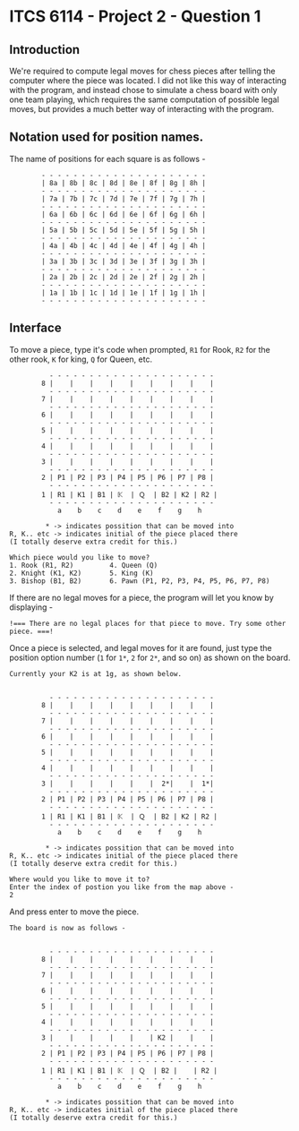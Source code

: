# ITCS 6114 - Project 2 - Question 1

## Introduction

We're required to compute legal moves for chess pieces after telling the computer where the piece was located. I did not like this way of interacting with the program, and instead chose to simulate a chess board with only one team playing, which requires the same computation of possible legal moves, but provides a much better way of interacting with the program.

## Notation used for position names.

The name of positions for each square is as follows -

```
        - - - - - - - - - - - - - - - - - - - - -
        | 8a | 8b | 8c | 8d | 8e | 8f | 8g | 8h |
        - - - - - - - - - - - - - - - - - - - - -
        | 7a | 7b | 7c | 7d | 7e | 7f | 7g | 7h |
        - - - - - - - - - - - - - - - - - - - - -
        | 6a | 6b | 6c | 6d | 6e | 6f | 6g | 6h |
        - - - - - - - - - - - - - - - - - - - - -
        | 5a | 5b | 5c | 5d | 5e | 5f | 5g | 5h |
        - - - - - - - - - - - - - - - - - - - - -
        | 4a | 4b | 4c | 4d | 4e | 4f | 4g | 4h |
        - - - - - - - - - - - - - - - - - - - - -
        | 3a | 3b | 3c | 3d | 3e | 3f | 3g | 3h |
        - - - - - - - - - - - - - - - - - - - - -
        | 2a | 2b | 2c | 2d | 2e | 2f | 2g | 2h |
        - - - - - - - - - - - - - - - - - - - - -
        | 1a | 1b | 1c | 1d | 1e | 1f | 1g | 1h |
        - - - - - - - - - - - - - - - - - - - - -
```
## Interface

To move a piece, type it's code when prompted, `R1` for Rook, `R2` for the other rook, `K` for king, `Q` for Queen, etc.

```
          - - - - - - - - - - - - - - - - - - - - -
        8 |    |    |    |    |    |    |    |    |
          - - - - - - - - - - - - - - - - - - - - -
        7 |    |    |    |    |    |    |    |    |
          - - - - - - - - - - - - - - - - - - - - -
        6 |    |    |    |    |    |    |    |    |
          - - - - - - - - - - - - - - - - - - - - -
        5 |    |    |    |    |    |    |    |    |
          - - - - - - - - - - - - - - - - - - - - -
        4 |    |    |    |    |    |    |    |    |
          - - - - - - - - - - - - - - - - - - - - -
        3 |    |    |    |    |    |    |    |    |
          - - - - - - - - - - - - - - - - - - - - -
        2 | P1 | P2 | P3 | P4 | P5 | P6 | P7 | P8 |
          - - - - - - - - - - - - - - - - - - - - -
        1 | R1 | K1 | B1 | 𝕂  | Ｑ  | B2 | K2 | R2 |
          - - - - - - - - - - - - - - - - - - - - -
            a    b    c    d    e    f    g    h

         * -> indicates possition that can be moved into
R, K.. etc -> indicates initial of the piece placed there
(I totally deserve extra credit for this.)

Which piece would you like to move?
1. Rook (R1, R2)         4. Queen (Q)
2. Knight (K1, K2)       5. King (K)
3. Bishop (B1, B2)       6. Pawn (P1, P2, P3, P4, P5, P6, P7, P8)
```

If there are no legal moves for a piece, the program will let you know by displaying -

```
!=== There are no legal places for that piece to move. Try some other piece. ===!
```

Once a piece is selected, and legal moves for it are found, just type the position option number (`1` for `1*`, `2` for `2*`, and so on) as shown on the board.

```
Currently your K2 is at 1g, as shown below.


          - - - - - - - - - - - - - - - - - - - - -
        8 |    |    |    |    |    |    |    |    |
          - - - - - - - - - - - - - - - - - - - - -
        7 |    |    |    |    |    |    |    |    |
          - - - - - - - - - - - - - - - - - - - - -
        6 |    |    |    |    |    |    |    |    |
          - - - - - - - - - - - - - - - - - - - - -
        5 |    |    |    |    |    |    |    |    |
          - - - - - - - - - - - - - - - - - - - - -
        4 |    |    |    |    |    |    |    |    |
          - - - - - - - - - - - - - - - - - - - - -
        3 |    |    |    |    |    |  2*|    |  1*|
          - - - - - - - - - - - - - - - - - - - - -
        2 | P1 | P2 | P3 | P4 | P5 | P6 | P7 | P8 |
          - - - - - - - - - - - - - - - - - - - - -
        1 | R1 | K1 | B1 | 𝕂  | Ｑ  | B2 | K2 | R2 |
          - - - - - - - - - - - - - - - - - - - - -
            a    b    c    d    e    f    g    h

         * -> indicates possition that can be moved into
R, K.. etc -> indicates initial of the piece placed there
(I totally deserve extra credit for this.)

Where would you like to move it to?
Enter the index of postion you like from the map above -
2
```

And press enter to move the piece.

```
The board is now as follows -


          - - - - - - - - - - - - - - - - - - - - -
        8 |    |    |    |    |    |    |    |    |
          - - - - - - - - - - - - - - - - - - - - -
        7 |    |    |    |    |    |    |    |    |
          - - - - - - - - - - - - - - - - - - - - -
        6 |    |    |    |    |    |    |    |    |
          - - - - - - - - - - - - - - - - - - - - -
        5 |    |    |    |    |    |    |    |    |
          - - - - - - - - - - - - - - - - - - - - -
        4 |    |    |    |    |    |    |    |    |
          - - - - - - - - - - - - - - - - - - - - -
        3 |    |    |    |    |    | K2 |    |    |
          - - - - - - - - - - - - - - - - - - - - -
        2 | P1 | P2 | P3 | P4 | P5 | P6 | P7 | P8 |
          - - - - - - - - - - - - - - - - - - - - -
        1 | R1 | K1 | B1 | 𝕂  | Ｑ  | B2 |    | R2 |
          - - - - - - - - - - - - - - - - - - - - -
            a    b    c    d    e    f    g    h

         * -> indicates possition that can be moved into
R, K.. etc -> indicates initial of the piece placed there
(I totally deserve extra credit for this.)
```